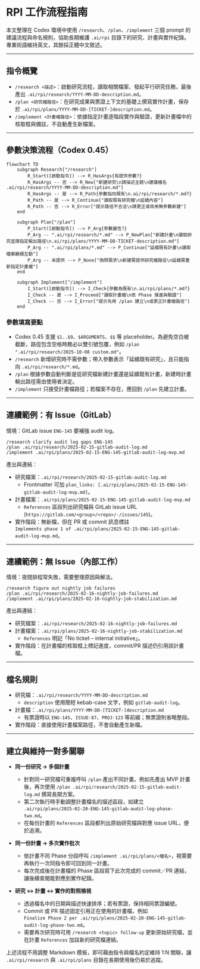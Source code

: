 # RPI 工作流程指南

本文整理在 Codex 環境中使用 `/research`、`/plan`、`/implement` 三個 prompt 的建議流程與命名規則，協助長期維護 `.ai/rpi` 目錄下的研究、計畫與實作紀錄。專業術語維持英文，其餘採正體中文敘述。

---

## 指令概覽

- `/research <描述>`：啟動研究流程，讀取相關檔案、發起平行研究任務，最後產出 `.ai/rpi/research/YYYY-MM-DD-description.md`。
- `/plan <研究檔路徑>`：在研究成果與票證上下文的基礎上撰寫實作計畫，保存於 `.ai/rpi/plans/YYYY-MM-DD-[TICKET-]description.md`。
- `/implement <計畫檔路徑>`：依據指定計畫逐階段實作與驗證，更新計畫檔中的核取框與備註，不自動產生新檔案。

---

## 參數決策流程（Codex 0.45）

```mermaid
flowchart TD
    subgraph Research["/research"]
        R_Start([啟動指令]) --> R_HasArgs{有提供參數?}
        R_HasArgs -- 否 --> R_New["新建研究\n請描述主題\n建議檔名 .ai/rpi/research/YYYY-MM-DD-description.md"]
        R_HasArgs -- 是 --> R_Path{參數指向既有\n.ai/rpi/research/*.md?}
        R_Path -- 是 --> R_Continue["讀取既有研究檔\n延續內容"]
        R_Path -- 否 --> R_Error["提示路徑不合法\n請更正或改用無參數新建"]
    end

    subgraph Plan["/plan"]
        P_Start([啟動指令]) --> P_Arg{參數屬性?}
        P_Arg -- ".ai/rpi/research/*.md" --> P_NewPlan["新建計畫\n讀取研究並請指定輸出路徑\n.ai/rpi/plans/YYYY-MM-DD-TICKET-description.md"]
        P_Arg -- ".ai/rpi/plans/*.md" --> P_Continue["延續既有計畫\n讀取檔案繼續互動"]
        P_Arg -- 未提供 --> P_None["詢問需求\n新建需提供研究檔路徑\n延續需重新指定計畫檔"]
    end

    subgraph Implement["/implement"]
        I_Start([啟動指令]) --> I_Check{參數為既有\n.ai/rpi/plans/*.md?}
        I_Check -- 是 --> I_Proceed["讀取計畫檔\n依 Phase 推進與驗證"]
        I_Check -- 否 --> I_Error["提示先用 /plan 建立\n或更正計畫檔路徑"]
    end
```

### 參數填寫要點

- Codex 0.45 支援 `$1..$9`、`$ARGUMENTS`、`$$` 等 placeholder。為避免空白被截斷，路徑包含空格時務必以雙引號包覆，例如 `/plan ".ai/rpi/research/2025-10-08 custom.md"`。
- `/research` 新增研究時不需參數；帶入參數表示「延續既有研究」，且只能指向 `.ai/rpi/research/*.md`。
- `/plan` 根據參數自動判斷是從研究檔新建計畫還是延續既有計畫，新建時計畫輸出路徑需由使用者決定。
- `/implement` 只接受計畫檔路徑；若檔案不存在，應回到 `/plan` 先建立計畫。

---

## 連續範例：有 Issue（GitLab）

情境：GitLab issue `ENG-145` 要補強 audit log。

```text
/research clarify audit log gaps ENG-145
/plan .ai/rpi/research/2025-02-15-gitlab-audit-log.md
/implement .ai/rpi/plans/2025-02-15-ENG-145-gitlab-audit-log-mvp.md
```

產出與連結：

- 研究檔案：`.ai/rpi/research/2025-02-15-gitlab-audit-log.md`  
  - Frontmatter 可加 `plan_links: [.ai/rpi/plans/2025-02-15-ENG-145-gitlab-audit-log-mvp.md]`。
- 計畫檔案：`.ai/rpi/plans/2025-02-15-ENG-145-gitlab-audit-log-mvp.md`  
  - `References` 區段列出研究檔與 GitLab issue URL (`https://gitlab.com/<group>/<repo>/-/issues/145`)。
- 實作階段：無新檔，但在 PR 或 commit 訊息標註  
  `Implements phase 1 of .ai/rpi/plans/2025-02-15-ENG-145-gitlab-audit-log-mvp.md`。

---

## 連續範例：無 Issue（內部工作）

情境：夜間排程常失敗，需要整理原因與解法。

```text
/research figure out nightly job failures
/plan .ai/rpi/research/2025-02-16-nightly-job-failures.md
/implement .ai/rpi/plans/2025-02-16-nightly-job-stabilization.md
```

產出與連結：

- 研究檔案：`.ai/rpi/research/2025-02-16-nightly-job-failures.md`
- 計畫檔案：`.ai/rpi/plans/2025-02-16-nightly-job-stabilization.md`  
  - `References` 明記「No ticket – internal initiative」。
- 實作階段：在計畫檔的核取框上標記進度，commit/PR 描述仍引用該計畫檔。

---

## 檔名規則

- 研究檔：`.ai/rpi/research/YYYY-MM-DD-description.md`  
  - `description` 使用簡短 kebab-case 文字，例如 `gitlab-audit-log`。
- 計畫檔：`.ai/rpi/plans/YYYY-MM-DD-[TICKET-]description.md`
  - 有票證時以 `ENG-145`、`ISSUE-87`、`PROJ-123` 等前綴；無票證則省略整段。
- 實作階段：直接使用計畫檔案路徑，不會自動產生新檔。

---

## 建立與維持一對多關聯

- **同一份研究 → 多個計畫**  
  - 針對同一研究檔可重複呼叫 `/plan` 產出不同計畫。例如先產出 MVP 計畫後，再次使用 `/plan .ai/rpi/research/2025-02-15-gitlab-audit-log.md` 撰寫長期方案。
  - 第二次執行時手動調整計畫檔名的描述區段，如建立  
    `.ai/rpi/plans/2025-02-20-ENG-145-gitlab-audit-log-phase-two.md`。
  - 在每份計畫的 `References` 區段都列出原始研究檔與對應 issue URL，便於追溯。

- **同一份計畫 → 多次實作批次**  
  - 依計畫不同 Phase 分段呼叫 `/implement .ai/rpi/plans/<檔名>`，視需要再執行一次同指令即可回到同一計畫。
  - 每次完成後在計畫檔的 Phase 區段寫下此次完成的 commit／PR 連結，讓後續查閱能對應到實作紀錄。

- **研究 ↔ 計畫 ↔ 實作的對照檢視**  
  - 透過檔名中的日期與描述快速排序；若有票證，保持相同票證編號。
  - Commit 或 PR 描述固定引用正在使用的計畫檔，例如  
    `Finalize Phase 2 per .ai/rpi/plans/2025-02-20-ENG-145-gitlab-audit-log-phase-two.md`。
  - 需要再次研究時可用 `/research <topic> follow-up` 更新原始研究檔，並在計畫 `References` 加註新的研究檔連結。

上述流程不用調整 Markdown 模板，即可藉由指令與檔名約定維持 1:N 關聯，讓 `.ai/rpi/research` 與 `.ai/rpi/plans` 目錄在長期使用後仍易於追蹤。
